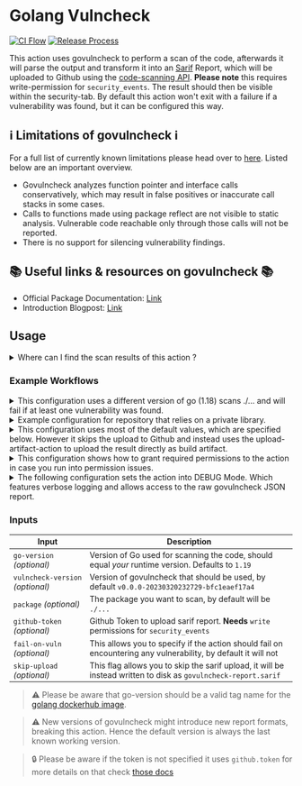 # Golang Vulncheck

[![CI Flow](https://github.com/Templum/govulncheck-action/actions/workflows/ci.yml/badge.svg?branch=main)](https://github.com/Templum/govulncheck-action/actions/workflows/ci.yml) [![Release Process](https://github.com/Templum/govulncheck-action/actions/workflows/release.yml/badge.svg)](https://github.com/Templum/govulncheck-action/actions/workflows/release.yml)

This action uses govulncheck to perform a scan of the code, afterwards it will parse the output and transform it into an [Sarif](https://sarifweb.azurewebsites.net/) Report, which will be uploaded to Github using the [code-scanning API](https://docs.github.com/en/rest/code-scanning#upload-an-analysis-as-sarif-data). **Please note** this requires write-permission for `security_events`. The result should then be visible within the security-tab. By default this action won't exit with a failure if a vulnerability was found, but it can be configured this way.

## :information_source: Limitations of govulncheck :information_source:

For a full list of currently known limitations please head over to [here](https://pkg.go.dev/golang.org/x/vuln/cmd/govulncheck#hdr-Limitations). Listed below are an important overview.

* Govulncheck analyzes function pointer and interface calls conservatively, which may result in false positives or inaccurate call stacks in some cases.
* Calls to functions made using package reflect are not visible to static analysis. Vulnerable code reachable only through those calls will not be reported.
* There is no support for silencing vulnerability findings.

## :books: Useful links & resources on govulncheck :books:

* Official Package Documentation: [Link](https://pkg.go.dev/golang.org/x/vuln/cmd/govulncheck)
* Introduction Blogpost: [Link](https://go.dev/blog/vuln)

## Usage

<details>
  <summary>
  Where can I find the scan results of this action ?
  </summary>

Please be aware there will be no direct output to the console, all found vulnerabilities will be reported to Github via an Sarif Report. Therefore all findings should be located in the *Security*-Tab under the *Code Scanning*-Section.

![Locating Code Scanning](docs/locate_results.png)

![Result List](docs/results.png)

</details>

### Example Workflows

<details>
  <summary>
  This configuration uses a different version of go (1.18) scans ./... and will fail if at least one vulnerability was found.
  </summary>

```yaml
name: My Workflow
on: [push, pull_request]
jobs:
  build:
    runs-on: ubuntu-latest
    steps:
      - uses: actions/checkout@v3
      - name: Scan for Vulnerabilities in Code
        uses: Templum/govulncheck-action@<version>
        with:
          go-version: 1.18
          vulncheck-version: latest
          package: ./...
          fail-on-vuln: true
```
</details>

<details>
  <summary>
  Example configuration for repository that relies on a private library.
  </summary>

> :information_source: This action for the moment works with [personal access token](https://docs.github.com/en/authentication/keeping-your-account-and-data-secure/creating-a-personal-access-token) while creating one make sure it has write-read access to the dependent repositories as this is required for `$ go get`. Further following best practices create the token with the smallest possible scope.

```yaml
name: My Workflow
on: [push, pull_request]
jobs:
  build:
    runs-on: ubuntu-latest
    steps:
      - uses: actions/checkout@v3
      - name: Scan for Vulnerabilities in Code
        uses: Templum/govulncheck-action@<version>
        env:
          GH_PAT_TOKEN: ${{ secrets.PAT_TOKEN }}
          GOPRIVATE: "github.com/your-name/private-lib"

```
</details>

<details>
  <summary>
  This configuration uses most of the default values, which are specified below. However it skips the upload to Github and instead uses the upload-artifact-action to upload the result directly as build artifact.
  </summary>

```yaml
name: My Workflow
on: [push, pull_request]
jobs:
  build:
    runs-on: ubuntu-latest
    steps:
      - uses: actions/checkout@v3
      - name: Scan for Vulnerabilities in Code
        uses: Templum/govulncheck-action@<version>
        with:
          skip-upload: true
      - name: Upload Sarif Report
        uses: actions/upload-artifact@v3
        with:
          name: sarif-report
          path: govulncheck-report.sarif
```
</details>

<details>
  <summary>
  This configuration shows how to grant required permissions to the action in case you run into permission issues.
  </summary>

```yaml
name: My Workflow
on: [push, pull_request]
permissions: 
  security-events: write
jobs:
  build:
    runs-on: ubuntu-latest
    steps:
      - uses: actions/checkout@v3
      - name: Scan for Vulnerabilities in Code
        uses: Templum/govulncheck-action@<version>
```
</details>

<details>
  <summary>
  The following configuration sets the action into DEBUG Mode. Which features verbose logging and allows access to the raw govulncheck JSON report.
  </summary>

```yaml
name: My Debug Workflow
on: [push, pull_request]
jobs:
  build:
    runs-on: ubuntu-latest
    steps:
      - uses: actions/checkout@v3
      - name: Scan for Vulnerabilities in Code
        uses: Templum/govulncheck-action@<version>
        with:
          skip-upload: true
        env:
          DEBUG: "true"
      - name: Upload Report
        uses: actions/upload-artifact@v3
        with:
          name: raw-report
          path: raw-report.json
```
</details>

### Inputs

| Input                            | Description                                                                                                    |
|----------------------------------|----------------------------------------------------------------------------------------------------------------|
| `go-version` _(optional)_        | Version of Go used for scanning the code, should equal *your* runtime version. Defaults to `1.19`              |
| `vulncheck-version` _(optional)_ | Version of govulncheck that should be used, by default `v0.0.0-20230320232729-bfc1eaef17a4`                                                |
| `package` _(optional)_           | The package you want to scan, by default will be `./...`                                                       |
| `github-token` _(optional)_      | Github Token to upload sarif report. **Needs** `write` permissions for `security_events`                       |
| `fail-on-vuln` _(optional)_      | This allows you to specify if the action should fail on encountering any vulnerability, by default it will not |
| `skip-upload` _(optional)_       | This flag allows you to skip the sarif upload, it will be instead written to disk as `govulncheck-report.sarif`|

> :warning: Please be aware that go-version should be a valid tag name for the [golang dockerhub image](https://hub.docker.com/_/golang/tags).

> :warning: New versions of govulncheck might introduce new report formats, breaking this action. Hence the default version is always the last known working version.

> :lock: Please be aware if the token is not specified it uses `github.token` for more details on that check [those docs](https://docs.github.com/en/actions/security-guides/automatic-token-authentication#permissions-for-the-github_token)